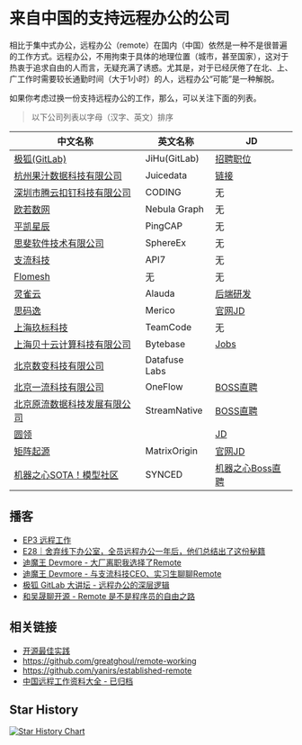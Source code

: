 # 来自中国的支持远程办公的公司

相比于集中式办公，远程办公（remote）在国内（中国）依然是一种不是很普遍的工作方式。远程办公，不用拘束于具体的地理位置（城市，甚至国家），这对于热衷于追求自由的人而言，无疑充满了诱惑。尤其是，对于已经厌倦了在北、上、广工作时需要较长通勤时间（大于1小时）的人，远程办公“可能”是一种解脱。

如果你考虑过换一份支持远程办公的工作，那么，可以关注下面的列表。

> 以下公司列表以字母（汉字、英文）排序

| 中文名称 | 英文名称 | JD |
|---|---|---|
| [极狐(GitLab)](https://gitlab.cn/) | JiHu(GitLab) | [招聘职位](https://about.gitlab.cn/careers) |
| [杭州果汁数据科技有限公司](https://juicefs.com/) | Juicedata | [链接](https://github.com/juicedata/we-are-hiring) |
| [深圳市腾云扣钉科技有限公司](https://coding.net/) | CODING | 无 |
| [欧若数网](https://nebula-graph.com.cn/) | Nebula Graph | 无 |
| [平凯星辰](https://pingcap.com/zh/) | PingCAP | 无 |
| [思斐软件技术有限公司](https://sphere-ex.com/) | SphereEx | 无 |
| [支流科技](https://www.apiseven.com/zh) | API7 | 无 |
| [Flomesh](https://flomesh.cn/) | 无 | 无 |
| [灵雀云](https://www.alauda.cn) | Alauda | [后端研发](https://app.mokahr.com/apply/lqy/2430#/jobs?zhineng=4060&page=1&department=%5B3251%5D&commitment=) |
| [思码逸](https://www.merico.cn) | Merico | [官网JD](https://merico.jobs.feishu.cn/index) |
| [上海玖标科技](https://www.teamcode.com) | TeamCode | 无 |
| [上海贝十云计算科技有限公司](https://bytebase.com) | Bytebase | [Jobs](https://bytebase.com/jobs) |
| [北京数变科技有限公司](https://databend.rs/) | Datafuse Labs | |
| [北京一流科技有限公司](https://www.oneflow.org) | OneFlow | [BOSS直聘](https://www.zhipin.com/gongsir/41201289c2786e311H1_3NW5Ew~~.html)|
| [北京原流数据科技发展有限公司](http://streamnative.io) | StreamNative | [BOSS直聘](https://www.zhipin.com/gongsi/c1aae0d48be290771nd639y7FlQ~.html)|
| [圆领](https://www.yuanling.com) | | [JD](https://zhaopin.lanehub.cn/home) |
| [矩阵起源](https://www.matrixorigin.io/) | MatrixOrigin | [官网JD](https://www.matrixorigin.cn/recruitment.html) |
| [机器之心SOTA！模型社区](https://sota.jiqizhixin.com/) | SYNCED| [机器之心Boss直聘](https://www.zhipin.com/gongsi/27f108f2b6be208e1nJy3N-1.html) |

## 播客

* [EP3 远程工作](https://t.ermin.al/remote)
* [E28｜舍弃线下办公室，全员远程办公一年后，他们总结出了这份秘籍](https://zuzhijinhualun.fireside.fm/28)
* [迪魔王 Devmore - 大厂离职我选择了Remote](https://www.ximalaya.com/gerenchengzhang/52069269/464122465)
* [迪魔王 Devmore - 与支流科技CEO、实习生聊聊Remote](https://www.ximalaya.com/sound/462104090)
* [极狐 GitLab 大讲坛 - 远程办公的深层逻辑](https://www.ximalaya.com/keji/54781524/475958284)
* [和吴晟聊开源 - Remote 是不是程序员的自由之路](https://www.xiaoyuzhoufm.com/episode/61d58ccf2654166e94d07d7e)

## 相关链接

* [开源最佳实践](https://github.com/LinuxSuRen/open-source-best-practice)
* https://github.com/greatghoul/remote-working
* https://github.com/yanirs/established-remote
* [中国远程工作资料大全 - 已归档](https://github.com/greatghoul/remote-working)

## Star History

[![Star History Chart](https://api.star-history.com/svg?repos=LinuxSuRen/remote-jobs-in-china&type=Date)](https://star-history.com/#LinuxSuRen/remote-jobs-in-china&Date)
